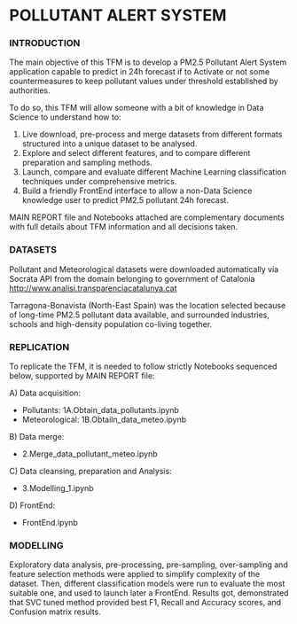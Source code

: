 # POLLUTANT ALERT SYSTEM

### INTRODUCTION
The main objective of this TFM is to develop a PM2.5 Pollutant Alert System application capable to predict in 24h forecast if to Activate or not some countermeasures to keep pollutant values under threshold established by authorities.

To do so, this TFM will allow someone with a bit of knowledge in Data Science to understand how to:
   1.	Live download, pre-process and merge datasets from different formats structured into a unique dataset to be analysed.
   2.	Explore and select different features, and to compare different preparation and sampling methods.
   3.	Launch, compare and evaluate different Machine Learning classification techniques under comprehensive metrics.
   4.	Build a friendly FrontEnd interface to allow a non-Data Science knowledge user to predict PM2.5 pollutant 24h forecast.

MAIN REPORT file and Notebooks attached are complementary documents with full details about TFM information and all decisions taken.

### DATASETS
Pollutant and Meteorological datasets were downloaded automatically via Socrata API from  the domain belonging to government of Catalonia  http://www.analisi.transparenciacatalunya.cat

Tarragona-Bonavista (North-East Spain) was the location selected because of long-time PM2.5 pollutant data available, and surrounded industries, schools and high-density population co-living together.


### REPLICATION
To replicate the TFM, it is needed to follow strictly Notebooks sequenced below, supported by MAIN REPORT file:

A) Data acquisition: 
   - Pollutants: 1A.Obtain_data_pollutants.ipynb
   - Meteorological: 1B.Obtailn_data_meteo.ipynb
   
B) Data merge:
   - 2.Merge_data_pollutant_meteo.ipynb
   
C) Data cleansing, preparation and Analysis:
   - 3.Modelling_1.ipynb
   
D) FrontEnd:
   - FrontEnd.ipynb

### MODELLING
Exploratory data analysis, pre-processing, pre-sampling, over-sampling and feature selection methods were applied to simplify complexity of the dataset. Then, different classification models were run to evaluate the most suitable one, and used to launch later a FrontEnd. 
Results got, demonstrated that SVC tuned method provided best F1, Recall and Accuracy scores, and Confusion matrix results.
